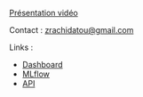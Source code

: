[Présentation vidéo](https://ras.com)

Contact : zrachidatou@gmail.com

Links :

* [Dashboard](https://ras.com)
* [MLflow](https://mlflow-web-app.herokuapp.com/)
* [API](https://getaround-pricing-optimization.herokuapp.com/)
